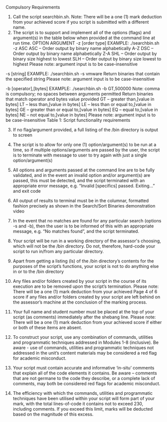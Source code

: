 Compulsory Requirements

1. Call the script searchbin.sh. Note: There will be a one (1) mark deduction from your achieved score if
   you script is submitted with a different name.
2. The script is to support and implement all of the options (flags) and argument(s) in the table below
   when provided at the command line at run time.
OPTION ARGUMENT
-z [order type]
EXAMPLE:
./searchbin.sh -z ASC
ASC – Order output by binary name alphabetically A-Z
DSC – Order output by binary name alphabetically Z-A
SHL – Order output by binary size highest to lowest
SLH – Order output by binary size lowest to highest
Please note: argument input is to be case-insensitive

-s [string]
EXAMPLE:
./searchbin.sh -s vmware
Return binaries that contain the specified string
Please note: argument input is to be case-insensitive

-b [operator],[bytes]
EXAMPLE:
./searchbin.sh -b GT,500000
Note: comma is compulsory; no spaces
between arguments permitted
Return binaries that match operator and bytes value provided
GT – greater than,[value in bytes]
LT – less than,[value in bytes]
LE – less than or equal to,[value in bytes]
GE – greater than or equal to,[value in bytes]
EQ – equal to,[value in bytes]
NE – not equal to,[value in bytes]
Please note: argument input is to be case-insensitive
Table 1: Script functionality requirements

3. If no flag/argument provided, a full listing of the /bin directory is output to screen

4. The script is to allow for only one (1) option/argument(s) to be run at a time, so if multiple options/arguments are passed by the user, the script is to terminate with message to user to try again with just a single option/argument(s)

5. All options and arguments passed at the command line are to be fully validated, and in the event an invalid option and/or argument(s) are passed, this must be detected, and the script terminated with an appropriate error message,    e.g. “Invalid [specifics] passed. Exiting...” and exit code

6. All output of results to terminal must be in the columnar, formatted fashion precisely as shown in the Search/Sort Binaries demonstration video

7. In the event that no matches are found for any particular search (options -s and -b), then the user is to be informed of this with an appropriate message, e.g. “No matches found”, and the script terminated.

8. Your script will be run in a working directory of the assessor's choosing, which will not be the /bin directory. Do not, therefore, hard-code your script to run in/from any particular directory.

9. Apart from getting a listing (ls) of the /bin directory’s contents for the purposes of the script’s functions, your script is not to do anything else in or to the /bin directory

10. Any files and/or folders created by your script in the course of its execution are to be removed upon the script’s termination. Please note: There will be a one (1) mark deduction from your achieved Page 4 of 6 score if any files and/or folders created by your script are left behind on the assessor’s machine at the conclusion of the marking process.

11. Your full name and student number must be placed at the top of your script (as comments) immediately after the shebang line. Please note: There will be a one (1) mark deduction from your achieved score if either or both of these items are absent.

12. To construct your script, use any combination of commands, utilities and programmatic techniques addressed in Modules 1-8 (inclusive). Be aware - use of commands, utilities and programmatic techniques not addressed in the unit’s content materials may be considered a red flag for academic misconduct.

13. Your script must contain accurate and informative ‘in-situ’ comments that explain all of the code elements it contains. Be aware – comments that are not germane to the code they describe, or a complete lack of comments, may both be considered red flags for academic misconduct.

14. The efficiency with which the commands, utilities and programmatic techniques have been utilised within your script will form part of your mark, with the total lines-of-code it contains not to exceed 230, including comments. If you exceed this limit, marks will be deducted based on the magnitude of this excess.
